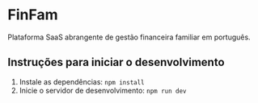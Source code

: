 # FinFam

Plataforma SaaS abrangente de gestão financeira familiar em português.

## Instruções para iniciar o desenvolvimento

1.  Instale as dependências: `npm install`
2.  Inicie o servidor de desenvolvimento: `npm run dev`